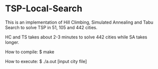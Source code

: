 # TSP-Local-Search
This is an implementation of Hill Climbing, Simulated Annealing and Tabu Search to solve TSP in 51, 105 and 442 cities.

HC and TS takes about 2-3 minutes to solve 442 cities while SA takes longer.

How to compile:  $ make

How to execute:  $ ./a.out [input city file]
